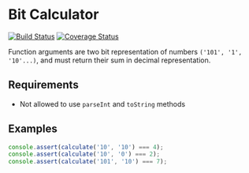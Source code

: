 # Bit Calculator

[![Build Status](https://img.shields.io/travis/vadimgoncharov/bit-calculator/master.svg)](https://travis-ci.org/vadimgoncharov/bit-calculator)
[![Coverage Status](https://img.shields.io/coveralls/vadimgoncharov/bit-calculator/master.svg)](https://coveralls.io/r/vadimgoncharov/bit-calculator)

Function arguments are two bit representation of numbers `('101', '1', '10'...)`, and must return their sum in decimal representation.

## Requirements

* Not allowed to use `parseInt` and `toString` methods

## Examples

```js
console.assert(calculate('10', '10') === 4);
console.assert(calculate('10', '0') === 2);
console.assert(calculate('101', '10') === 7);
```
